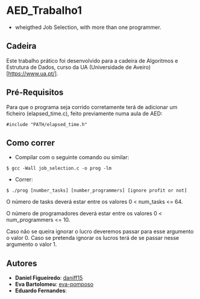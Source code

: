 # AED_Trabalho1
* wheigthed Job Selection, with more than one programmer.



## Cadeira

Este trabalho prático foi desenvolvido para a cadeira de Algoritmos e Estrutura de Dados, curso da UA (Universidade de Aveiro)[https://www.ua.pt/].

## Pré-Requisitos

Para que o programa seja corrido corretamente terá de adicionar um ficheiro (elapsed_time.c), feito previamente numa aula de AED:
```console
#include "PATH/elapsed_time.h"
```

## Como correr
* Compilar com o seguinte comando ou similar:
```console
$ gcc -Wall job_selection.c -o prog -lm
```

* Correr:
```console
$ ./prog [number_tasks] [number_programmers] [ignore profit or not]
```
O número de tasks deverá estar entre os valores 0 < num_tasks <= 64.

O número de programadores deverá estar entre os valores 0 < num_programmers <= 10.

Caso não se queira ignorar o lucro deveremos passar para esse argumento o valor 0. Caso se pretenda ignorar os lucros terá de se passar nesse argumento o valor 1. 

## Autores
* **Daniel Figueiredo**: [daniff15](https://github.com/daniff15)
* **Eva Bartolomeu**: [eva-pomposo](https://github.com/eva-pomposo)
* **Eduardo Fernandes**: []()

